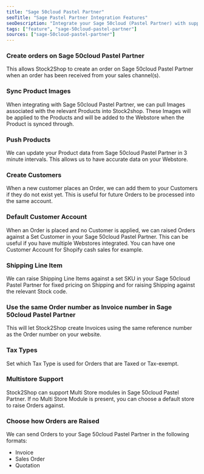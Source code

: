 ```yaml
---
title: "Sage 50cloud Pastel Partner"
seoTitle: "Sage Pastel Partner Integration Features"
seoDescription: "Integrate your Sage 50cloud (Pastel Partner) with supported Sales Channels/Webstores through Stock2Shop"
tags: ["feature", "sage-50cloud-pastel-partner"]
sources: ["sage-50cloud-pastel-partner"]
---
```


<!-- ***NOT IN USE***

Apifact:

create_order
get_images
get_images_limit
get_order
get_products
get_product
get_products_limit
param_create_customer_enabled
param_default_customer_code
param_ignore_shipping_warehouse_code
param_shipping_code
param_skip_image_hash
param_test
param_use_channel_order_code
param_use_customer_address
param_user_field_customer_
queue_fetch_images
tunnel_host
tunnel_password
tunnel_username

---------
Partner:

param_display_order_inc
param_use_customer_address

-->

<!-- create_order -->
### Create orders on Sage 50cloud Pastel Partner
This allows Stock2Shop to create an order on Sage 50cloud Pastel Partner when
an order has been received from your sales channel(s).

<!-- get_images -->
### Sync Product Images
When integrating with Sage 50cloud Pastel Partner, we can pull Images associated with the relevant Products into Stock2shop.
These Images will be applied to the Products and will be added to the Webstore when the Product is synced through.

<!-- get_products -->
### Push Products
We can update your Product data from Sage 50cloud Pastel Partner in 3 minute intervals. This allows us to have accurate data on your 
Webstore.

<!-- param_create_customer_enabled -->
### Create Customers
When a new customer places an Order, we can add them to your Customers if they do not exist yet.
This is useful for future Orders to be processed into the same account.

<!-- param_default_customer_code -->
### Default Customer Account
When an Order is placed and no Customer is applied, we can raised Orders against a Set Customer in your Sage 50cloud Pastel Partner.
This can be useful if you have multiple Webstores integrated. 
You can have one Customer Account for Shopify cash sales for example.

<!-- param_shipping_code -->
### Shipping Line Item
We can raise Shipping Line Items against a set SKU in your Sage 50cloud Pastel Partner for fixed pricing on Shipping and for raising 
Shipping against the relevant Stock code.

<!-- param_use_channel_order_code -->
### Use the same Order number as Invoice number in Sage 50cloud Pastel Partner
This will let Stock2Shop create Invoices using the same reference number as the Order number on your website.

<!-- END OF APIFACT-->

<!--
param_tax_type
param_tax_type_exempt
-->
### Tax Types
Set which Tax Type is used for Orders that are Taxed or Tax-exempt.

<!-- param_multi_store -->
### Multistore Support
Stock2Shop can support Multi Store modules in Sage 50cloud Pastel Partner.
If no Multi Store Module is present, you can choose a default store to raise Orders against.

<!-- param_order_document_type -->
### Choose how Orders are Raised
We can send Orders to your Sage 50cloud Pastel Partner in the following formats:

- Invoice
- Sales Order
- Quotation